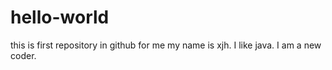 # hello-world
this is first repository in github for me
my name is xjh.
I like java.
I am a new coder.
